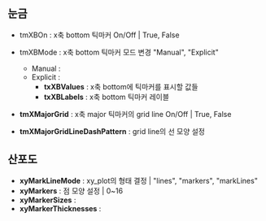 ## 눈금
* tmXBOn : x축 bottom 틱마커 On/Off | True, False
* tmXBMode : x축 bottom 틱마커 모드 변경 "Manual", "Explicit"
  * Manual :
  * Explicit : 
    * __txXBValues__ : x축 bottom에 틱마커를 표시할 값들
    * __txXBLabels__ : x축 bottom 틱마커 레이블
      
* __tmXMajorGrid__ : x축 major 틱마커의 grid line On/Off | True, False
* __tmXMajorGridLineDashPattern__ : grid line의 선 모양 설정

   
## 산포도
* __xyMarkLineMode__ :  xy_plot의 형태 결정 | "lines", "markers", "markLines"
* __xyMarkers__ : 점 모양 설정 | 0~16
* __xyMarkerSizes__ : 
* __xyMarkerThicknesses__ : 
